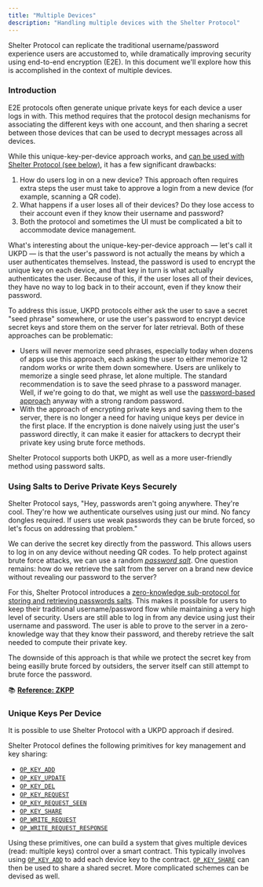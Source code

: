```yaml
---
title: "Multiple Devices"
description: "Handling multiple devices with the Shelter Protocol"
---
```


Shelter Protocol can replicate the traditional username/password experience users are accustomed to, while dramatically improving security using end-to-end encryption (E2E). In this document we'll explore how this is accomplished in the context of multiple devices.

### Introduction

E2E protocols often generate unique private keys for each device a user logs in with. This method requires that the protocol design mechanisms for associating the different keys with one account, and then sharing a secret between those devices that can be used to decrypt messages across all devices.

While this unique-key-per-device approach works, and [can be used with Shelter Protocol (see below)](#unique-keys-per-device), it has a few significant drawbacks:

1. How do users log in on a new device? This approach often requires extra steps the user must take to approve a login from a new device (for example, scanning a QR code).
2. What happens if a user loses all of their devices? Do they lose access to their account even if they know their username and password?
3. Both the protocol and sometimes the UI must be complicated a bit to accommodate device management.

What's interesting about the unique-key-per-device approach — let's call it UKPD — is that the user's password is not actually the means by which a user authenticates themselves. Instead, the password is used to encrypt the unique key on each device, and that key in turn is what actually authenticates the user. Because of this, if the user loses all of their devices, they have no way to log back in to their account, even if they know their password.

To address this issue, UKPD protocols either ask the user to save a secret "seed phrase" somewhere, or use the user's password to encrypt device secret keys and store them on the server for later retrieval. Both of these approaches can be problematic:

- Users will never memorize seed phrases, especially today when dozens of apps use this approach, each asking the user to either memorize 12 random works or write them down somewhere. Users are unlikely to memorize a single seed phrase, let alone multiple. The standard recommendation is to save the seed phrase to a password manager. Well, if we're going to do that, we might as well use the [password-based approach](#using-salts-to-derive-private-keys-securely) anyway with a strong random password.
- With the approach of encrypting private keys and saving them to the server, there is no longer a need for having unique keys per device in the first place. If the encryption is done naively using just the user's password directly, it can make it easier for attackers to decrypt their private key using brute force methods.

Shelter Protocol supports both UKPD, as well as a more user-friendly method using password salts.

### Using Salts to Derive Private Keys Securely

Shelter Protocol says, "Hey, passwords aren't going anywhere. They're cool. They're how we authenticate ourselves using just our mind. No fancy dongles required. If users use weak passwords they can be brute forced, so let's focus on addressing that problem."

We can derive the secret key directly from the password. This allows users to log in on any device without needing QR codes. To help protect against brute force attacks, we can use a random [*password salt*](https://en.wikipedia.org/wiki/Salt_(cryptography)). One question remains: how do we retrieve the salt from the server on a brand new device without revealing our password to the server?

For this, Shelter Protocol introduces a [zero-knowledge sub-protocol for storing and retrieving passwords salts](/en/zkpp). This makes it possible for users to keep their traditional username/password flow while maintaining a very high level of security. Users are still able to log in from any device using just their username and password. The user is able to prove to the server in a zero-knowledge way that they know their password, and thereby retrieve the salt needed to compute their private key.

The downside of this approach is that while we protect the secret key from being easilly brute forced by outsiders, the server itself can still attempt to brute force the password.

📚 [**Reference: ZKPP**](/en/zkpp)

### Unique Keys Per Device

It is possible to use Shelter Protocol with a UKPD approach if desired.

Shelter Protocol defines the following primitives for key management and key sharing:

- [`OP_KEY_ADD`](/en/opcodes#op_key_add)
- [`OP_KEY_UPDATE`](/en/opcodes#op_key_update)
- [`OP_KEY_DEL`](/en/opcodes#op_key_del)
- [`OP_KEY_REQUEST`](/en/opcodes#op_key_request)
- [`OP_KEY_REQUEST_SEEN`](/en/opcodes#op_key_request_seen)
- [`OP_KEY_SHARE`](/en/opcodes#op_key_share)
- [`OP_WRITE_REQUEST`](/en/opcodes#op_write_request)
- [`OP_WRITE_REQUEST_RESPONSE`](/en/opcodes#op_write_request_response)

Using these primitives, one can build a system that gives multiple devices (read: multiple keys) control over a smart contract. This typically involves using [`OP_KEY_ADD`](/en/opcodes#op_key_add) to add each device key to the contract. [`OP_KEY_SHARE`](/en/opcodes#op_key_share) can then be used to share a shared secret. More complicated schemes can be devised as well.

